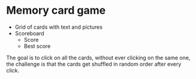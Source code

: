 # Memory card game

- Grid of cards with text and pictures
- Scoreboard
  - Score
  - Best score

The goal is to click on all the cards, without ever clicking on the same one, the challenge is that the cards get shuffled in random order after every click.
